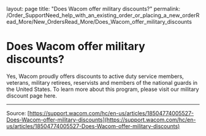 layout: page
title: "Does Wacom offer military discounts?"
permalink: /Order_SupportNeed_help_with_an_existing_order_or_placing_a_new_orderRead_More/New_OrdersRead_More/Does_Wacom_offer_military_discounts

# Does Wacom offer military discounts?

Yes, Wacom proudly offers discounts to active duty service members, veterans, military retirees, reservists and members of the national guards in the United States. To learn more about this program, please visit our military discount page here.

---
Source: [https://support.wacom.com/hc/en-us/articles/18504774005527-Does-Wacom-offer-military-discounts](https://support.wacom.com/hc/en-us/articles/18504774005527-Does-Wacom-offer-military-discounts)
